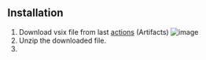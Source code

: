 ## Installation

1. Download vsix file from last [actions](https://github.com/MypkaXD/LearningWPF/actions) (Artifacts)
![image](https://github.com/user-attachments/assets/854a1048-eab4-4ad0-89da-8f84b19feb9c)
2. Unzip the downloaded file.
3. 
